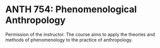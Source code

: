 # ANTH 754: Phenomenological Anthropology

Permission of the instructor. The course aims to apply the theories and methods of phenomenology to the practice of anthropology.